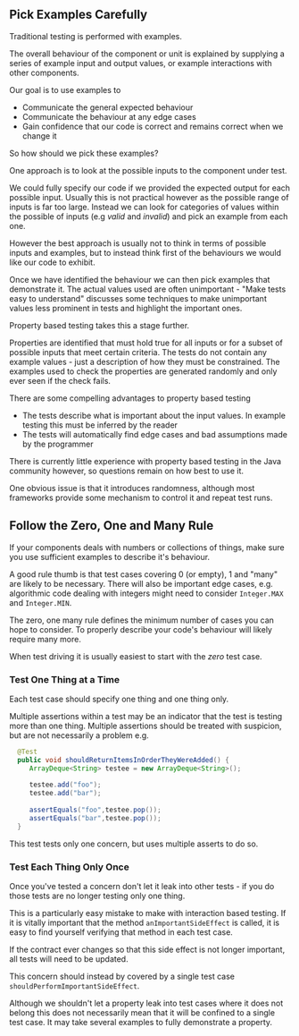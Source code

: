 ## Pick Examples Carefully 

Traditional testing is performed with examples.

The overall behaviour of the component or unit is explained by supplying a series of example input and output values, or example interactions with other components.

Our goal is to use examples to

* Communicate the general expected behaviour
* Communicate the behaviour at any edge cases
* Gain confidence that our code is correct and remains correct when we change it

So how should we pick these examples?

One approach is to look at the possible inputs to the component under test. 

We could fully specify our code if we provided the expected output for each possible input. Usually this is not practical however as the possible range of inputs is far too large. Instead we can look for categories of values within the possible of inputs (e.g *valid* and *invalid*) and pick an example from each one.

However the best approach is usually not to think in terms of possible inputs and examples, but to instead think first of the behaviours we would like our code to exhibit.

Once we have identified the behaviour we can then pick examples that demonstrate it. The actual values used are often unimportant - "Make tests easy to understand" discusses some techniques to make unimportant values less prominent in tests and highlight the important ones.

Property based testing takes this a stage further. 

Properties are identified that must hold true for all inputs or for a subset of possible inputs that meet certain criteria. The tests do not contain any example values - just a description of how they must be constrained. The examples used to check the properties are generated randomly and only ever seen if the check fails.

There are some compelling advantages to property based testing

* The tests describe what is important about the input values. In example testing this must be inferred by the reader
* The tests will automatically find edge cases and bad assumptions made by the programmer 

There is currently little experience with property based testing in the Java community however, so questions remain on how best to use it. 

One obvious issue is that it introduces randomness, although most frameworks provide some mechanism to control it and repeat test runs.

## Follow the Zero, One and Many Rule

If your components deals with numbers or collections of things, make sure you use sufficient examples to describe it's behaviour.

A good rule thumb is that test cases covering 0 (or empty), 1 and "many" are likely to be necessary. There will also be important edge cases, e.g. algorithmic code dealing with integers might need to consider `Integer.MAX` and `Integer.MIN`.

The zero, one many rule defines the minimum number of cases you can hope to consider. To properly describe your code's behaviour will likely require many more.

When test driving it is usually easiest to start with the *zero* test case.

### Test One Thing at a Time

Each test case should specify one thing and one thing only.

Multiple assertions within a test may be an indicator that the test is testing more than one thing. Multiple assertions should be treated with suspicion, but are not necessarily a problem e.g.

```java
  @Test
  public void shouldReturnItemsInOrderTheyWereAdded() {
     ArrayDeque<String> testee = new ArrayDeque<String>();
     
     testee.add("foo");
     testee.add("bar");
     
     assertEquals("foo",testee.pop());
     assertEquals("bar",testee.pop());     
  }
```

This test tests only one concern, but uses multiple asserts to do so.

### Test Each Thing Only Once

Once you've tested a concern don't let it leak into other tests - if you do those tests are no longer testing only one thing.

This is a particularly easy mistake to make with interaction based testing. If it is vitally important that the method `anImportantSideEffect` is called, it is easy to find yourself verifying that method in each test case. 

If the contract ever changes so that this side effect is not longer important, all tests will need to be updated.

This concern should instead by covered by a single test case `shouldPerformImportantSideEffect`.

Although we shouldn't let a property leak into test cases where it does not belong this does not necessarily mean that it will be confined to a single test case. It may take several examples to fully demonstrate a property.

